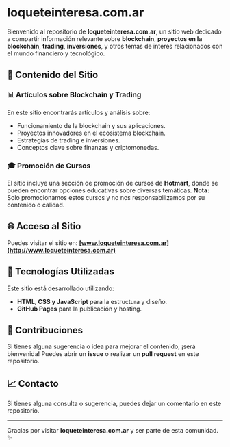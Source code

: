 # loqueteinteresa.com.ar

Bienvenido al repositorio de **loqueteinteresa.com.ar**, un sitio web dedicado a compartir información relevante sobre **blockchain**, **proyectos en la blockchain**, **trading**, **inversiones**, y otros temas de interés relacionados con el mundo financiero y tecnológico.

## 📝 Contenido del Sitio

### 📊 Artículos sobre Blockchain y Trading
En este sitio encontrarás artículos y análisis sobre:
- Funcionamiento de la blockchain y sus aplicaciones.
- Proyectos innovadores en el ecosistema blockchain.
- Estrategias de trading e inversiones.
- Conceptos clave sobre finanzas y criptomonedas.

### 🎓 Promoción de Cursos
El sitio incluye una sección de promoción de cursos de **Hotmart**, donde se pueden encontrar opciones educativas sobre diversas temáticas. **Nota:** Solo promocionamos estos cursos y no nos responsabilizamos por su contenido o calidad.

## 🌐 Acceso al Sitio
Puedes visitar el sitio en: **[www.loqueteinteresa.com.ar](http://www.loqueteinteresa.com.ar)**

## 🚀 Tecnologías Utilizadas
Este sitio está desarrollado utilizando:
- **HTML, CSS y JavaScript** para la estructura y diseño.
- **GitHub Pages** para la publicación y hosting.

## 💼 Contribuciones
Si tienes alguna sugerencia o idea para mejorar el contenido, ¡será bienvenida! Puedes abrir un **issue** o realizar un **pull request** en este repositorio.

## 📈 Contacto
Si tienes alguna consulta o sugerencia, puedes dejar un comentario en este repositorio.

---

Gracias por visitar **loqueteinteresa.com.ar** y ser parte de esta comunidad. ✨

